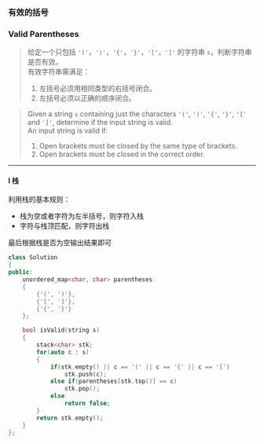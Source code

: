 ### 有效的括号
### Valid Parentheses

> 给定一个只包括 `'('`，`')'`，`'{'`，`'}'`，`'['`，`']'` 的字符串 `s`，判断字符串是否有效。  
> 有效字符串需满足：  
> 1. 左括号必须用相同类型的右括号闭合。  
> 2. 左括号必须以正确的顺序闭合。  

> Given a string `s` containing just the characters `'('`, `')'`, `'{'`, `'}'`, `'['` and `']'`, determine if the input string is valid.  
> An input string is valid if:  
> 1. Open brackets must be closed by the same type of brackets.  
> 2. Open brackets must be closed in the correct order.  

----------

#### I 栈

利用栈的基本规则：  
- 栈为空或者字符为左半括号，则字符入栈
- 字符与栈顶匹配，则字符出栈

最后根据栈是否为空输出结果即可

```cpp
class Solution 
{
public:
    unordered_map<char, char> parentheses
    {
        {'(', ')'},
        {'[', ']'},
        {'{', '}'}
    };

    bool isValid(string s)
    {
        stack<char> stk;
        for(auto c : s)
        {
            if(stk.empty() || c == '(' || c == '{' || c == '[')
                stk.push(c);
            else if(parentheses[stk.top()] == c)
                stk.pop();
            else
                return false;
        }
        return stk.empty();
    }
};
```
